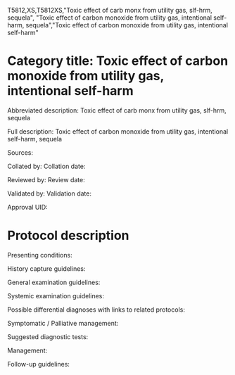 T5812,XS,T5812XS,"Toxic effect of carb monx from utility gas, slf-hrm, sequela", "Toxic effect of carbon monoxide from utility gas, intentional self-harm, sequela","Toxic effect of carbon monoxide from utility gas, intentional self-harm"
# Category title: Toxic effect of carbon monoxide from utility gas, intentional self-harm

Abbreviated description: Toxic effect of carb monx from utility gas, slf-hrm, sequela

Full description: Toxic effect of carbon monoxide from utility gas, intentional self-harm, sequela

Sources:

Collated by:
Collation date:

Reviewed by:
Review date:

Validated by:
Validation date:

Approval UID:

# Protocol description

Presenting conditions:

History capture guidelines:

General examination guidelines:

Systemic examination guidelines:

Possible differential diagnoses with links to related protocols:

Symptomatic / Palliative management:

Suggested diagnostic tests:

Management:

Follow-up guidelines:

